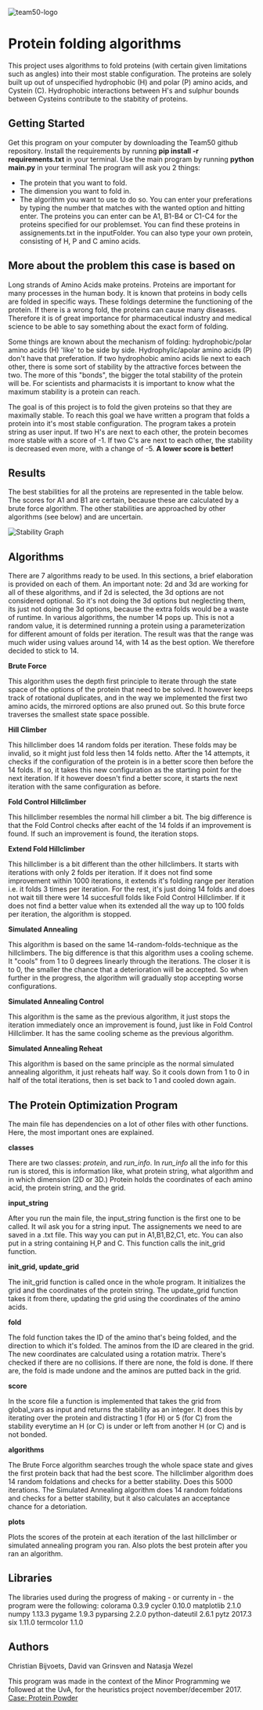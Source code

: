![team50-logo](https://github.com/Segouta/Team50/blob/master/doc/logoBanner.png)

# Protein folding algorithms
This project uses algorithms to fold proteins (with certain given limitations such as angles) into their most stable configuration. The proteins are solely built up out of unspecified hydrophobic (H) and polar (P) amino acids, and Cystein (C). Hydrophobic interactions between H's and sulphur bounds between Cysteins contribute to the stabitity of proteins. 

## Getting Started
Get this program on your computer by downloading the Team50 github repository. 
Install the requirements by running **pip install -r requirements.txt** in your terminal.
Use the main program by running **python main.py** in your terminal
The program will ask you 2 things: 
- The protein that you want to fold.
- The dimension you want to fold in.
- The algorithm you want to use to do so.
You can enter your preferations by typing the number that matches with the wanted option and hitting enter.
The proteins you can enter can be A1, B1-B4 or C1-C4 for the proteins specified for our problemset. You can find these proteins in assignements.txt in the inputFolder. You can also type your own protein, consisting of H, P and C amino acids.

## More about the problem this case is based on
Long strands of Amino Acids make proteins. Proteins are important for many processes in the human body. It is known that proteins in body cells are folded in specific ways. These foldings determine the functioning of the protein. If there is a wrong fold, the proteins can cause many diseases. Therefore it is of great importance for pharmaceutical industry and medical science to be able to say something about the exact form of folding.

Some things are known about the mechanism of folding: hydrophobic/polar amino acids (H) 'like' to be side by side. Hydrophylic/apolar amino acids (P) don't have that preferation. If two hydrophobic amino acids lie next to each other, there is some sort of stability by the attractive forces between the two. The more of this "bonds", the bigger the total stability of the protein will be. For scientists and pharmacists it is important to know what the maximum stability is a protein can reach.

The goal is of this project is to fold the given proteins so that they are maximally stable. To reach this goal we have written a program that folds a protein into it's most stable configuration. The program takes a protein string as user input. If two H's are next to each other, the protein becomes more stable with a score of -1. If two C's are next to each other, the stability is decreased even more, with a change of -5. **A lower score is better!**

## Results
The best stabilities for all the proteins are represented in the table below. The scores for A1 and B1 are certain, because these are calculated by a brute force algorithm. The other stabilities are approached by other algorithms (see below) and are uncertain.

![Stability Graph](https://github.com/Segouta/Team50/blob/master/doc/stability.png)

## Algorithms ##

There are 7 algorithms ready to be used. In this sections, a brief elaboration is provided on each of them. An important note: 2d and 3d are working for all of these algorithms, and if 2d is selected, the 3d options are not considered optional. So it's not doing the 3d options but neglecting them, its just not doing the 3d options, because the extra folds would be a waste of runtime.
In various algorithms, the number 14 pops up. This is not a random value, it is determined running a protein using a parameterization for different amount of folds per iteration. The result was that the range was much wider using values around 14, with 14 as the best option. We therefore decided to stick to 14.

**Brute Force**

This algorithm uses the depth first principle to iterate through the state space of the options of the protein that need to be solved. It however keeps track of rotational duplicates, and in the way we implemented the first two amino acids, the mirrored options are also pruned out. So this brute force traverses the smallest state space possible. 

**Hill Climber**

This hillclimber does 14 random folds per iteration. These folds may be invalid, so it might just fold less then 14 folds netto. After the 14 attempts, it checks if the configuration of the protein is in a better score then before the 14 folds. If so, it takes this new configuration as the starting point for the next iteration. If it however doesn't find a better score, it starts the next iteration with the same configuration as before.

**Fold Control Hillclimber**

This hillclimber resembles the normal hill climber a bit. The big difference is that the Fold Control checks after eacht of the 14 folds if an improvement is found. If such an improvement is found, the iteration stops.

**Extend Fold Hillclimber**

This hillclimber is a bit different than the other hillclimbers. It starts with iterations with only 2 folds per iteration. If it does not find some improvement within 1000 iterations, it extends it's folding range per iteration i.e. it folds 3 times per iteration. For the rest, it's just doing 14 folds and does not wait till there were 14 succesfull folds like Fold Control Hillclimber. If it does not find a better value when its extended all the way up to 100 folds per iteration, the algorithm is stopped.

**Simulated Annealing**

This algorithm is based on the same 14-random-folds-technique as the hillclimbers. The big difference is that this algorithm uses a cooling scheme. It "cools" from 1 to 0 degrees linearly through the iterations. The closer it is to 0, the smaller the chance that a deterioration will be accepted. So when further in the progress, the algorithm will gradually stop accepting worse configurations.

**Simulated Annealing Control**

This algorithm is the same as the previous algorithm, it just stops the iteration immediately once an improvement is found, just like in Fold Control Hillclimber. It has the same cooling scheme as the previous algorithm.

**Simulated Annealing Reheat**

This algorithm is based on the same principle as the normal simulated annealing algorithm, it just reheats half way. So it cools down from 1 to 0 in half of the total iterations, then is set back to 1 and cooled down again.

## The Protein Optimization Program
The main file has dependencies on a lot of other files with other functions. Here, the most important ones are explained.

**classes**

There are two classes: *protein*, and *run_info*. In *run_info* all the info for this run is stored, this is information like, what protein string, what algorithm and in which dimension (2D or 3D.)
Protein holds the coordinates of each amino acid, the protein string, and the grid.

**input_string**

After you run the main file, the input_string function is the first one to be called. It wil ask you for a string input. The assignements we need to are saved in a .txt file. This way you can put in A1,B1,B2,C1, etc. You can also put in a string containing H,P and C. This function calls the init_grid function.

**init_grid, update_grid**

The init_grid function is called once in the whole program. It initializes the grid and the coordinates of the protein string. The update_grid function takes it from there, updating the grid using the coordinates of the amino acids.

**fold**

The fold function takes the ID of the amino that's being folded, and the direction to which it's folded. The aminos from the ID are cleared in the grid. The new coordinates are calculated using a rotation matrix. There's checked if there are no collisions. If there are none, the fold is done. If there are, the fold is made undone and the aminos are putted back in the grid.

**score**

In the score file a function is implemented that takes the grid from global_vars as input and returns the stability as an integer. It does this by iterating over the protein and distracting 1 (for H) or 5 (for C) from the stability everytime an H (or C) is under or left from another H (or C) and is not bonded.

**algorithms**

The Brute Force algorithm searches trough the whole space state and gives the first protein back that had the best score.
The hillclimber algorithm does 14 random foldations and checks for a better stability. Does this 5000 iterations.
The Simulated Annealing algorithm does 14 random foldations and checks for a better stability, but it also calculates an acceptance chance for a detoriation.

**plots**

Plots the scores of the protein at each iteration of the last hillclimber or simulated annealing program you ran.
Also plots the best protein after you ran an algorithm.

## Libraries
The libraries used during the progress of making - or currenty in - the program were the following:
colorama 0.3.9
cycler 0.10.0
matplotlib 2.1.0
numpy 1.13.3
pygame 1.9.3
pyparsing 2.2.0
python-dateutil 2.6.1
pytz 2017.3
six 1.11.0
termcolor 1.1.0


## Authors
Christian Bijvoets, David van Grinsven and Natasja Wezel

This program was made in the context of the Minor Programming we followed at the UvA, for the heuristics project november/december 2017.
[Case: Protein Powder](http://heuristieken.nl/wiki/index.php?title=Protein_Pow(d)er)
